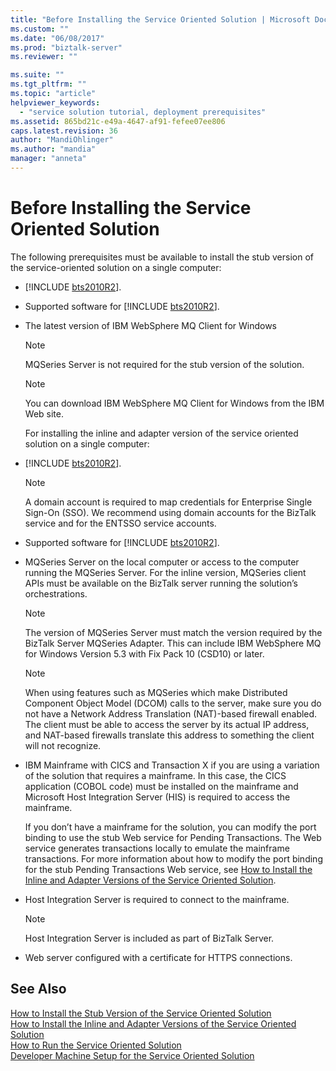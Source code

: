 ```yaml
---
title: "Before Installing the Service Oriented Solution | Microsoft Docs"
ms.custom: ""
ms.date: "06/08/2017"
ms.prod: "biztalk-server"
ms.reviewer: ""

ms.suite: ""
ms.tgt_pltfrm: ""
ms.topic: "article"
helpviewer_keywords: 
  - "service solution tutorial, deployment prerequisites"
ms.assetid: 865bd21c-e49a-4647-af91-fefee07ee806
caps.latest.revision: 36
author: "MandiOhlinger"
ms.author: "mandia"
manager: "anneta"
---
```

# Before Installing the Service Oriented Solution
The following prerequisites must be available to install the stub version of the service-oriented solution on a single computer:  
  
- [!INCLUDE [bts2010R2](../includes/bts2010r2-md.md)].  
  
- Supported software for [!INCLUDE [bts2010R2](../includes/bts2010r2-md.md)].  
  
- The latest version of IBM WebSphere MQ Client for Windows  
  
  > [!NOTE]
  >  MQSeries Server is not required for the stub version of the solution.  
  
  > [!NOTE]
  >  You can download IBM WebSphere MQ Client for Windows from the IBM Web site.  
  
  For installing the inline and adapter version of the service oriented solution on a single computer:  
  
- [!INCLUDE [bts2010R2](../includes/bts2010r2-md.md)].  
  
  > [!NOTE]
  >  A domain account is required to map credentials for Enterprise Single Sign-On (SSO). We recommend using domain accounts for the BizTalk service and for the ENTSSO service accounts.  
  
- Supported software for [!INCLUDE [bts2010R2](../includes/bts2010r2-md.md)].  
  
- MQSeries Server on the local computer or access to the computer running the MQSeries Server. For the inline version, MQSeries client APIs must be available on the BizTalk server running the solution’s orchestrations.  
  
  > [!NOTE]
  >  The version of MQSeries Server must match the version required by the BizTalk Server MQSeries Adapter. This can include IBM WebSphere MQ for Windows Version 5.3 with Fix Pack 10 (CSD10) or later.  
  
  > [!NOTE]
  >  When using features such as MQSeries which make Distributed Component Object Model (DCOM) calls to the server, make sure you do not have a Network Address Translation (NAT)-based firewall enabled. The client must be able to access the server by its actual IP address, and NAT-based firewalls translate this address to something the client will not recognize.  
  
- IBM Mainframe with CICS and Transaction X if you are using a variation of the solution that requires a mainframe. In this case, the CICS application (COBOL code) must be installed on the mainframe and Microsoft Host Integration Server (HIS) is required to access the mainframe.  
  
   If you don’t have a mainframe for the solution, you can modify the port binding to use the stub Web service for Pending Transactions. The Web service generates transactions locally to emulate the mainframe transactions. For more information about how to modify the port binding for the stub Pending Transactions Web service, see [How to Install the Inline and Adapter Versions of the Service Oriented Solution](../core/how-to-install-the-inline-and-adapter-versions-of-the-service-oriented-solution.md).  
  
- Host Integration Server is required to connect to the mainframe.  
  
  > [!NOTE]
  >  Host Integration Server is included as part of BizTalk Server.  
  
- Web server configured with a certificate for HTTPS connections.  
  
## See Also  
 [How to Install the Stub Version of the Service Oriented Solution](../core/how-to-install-the-stub-version-of-the-service-oriented-solution.md)   
 [How to Install the Inline and Adapter Versions of the Service Oriented Solution](../core/how-to-install-the-inline-and-adapter-versions-of-the-service-oriented-solution.md)   
 [How to Run the Service Oriented Solution](../core/how-to-run-the-service-oriented-solution.md)   
 [Developer Machine Setup for the Service Oriented Solution](../core/developer-machine-setup-for-the-service-oriented-solution.md)